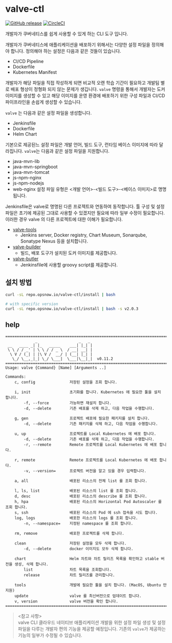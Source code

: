 # valve-ctl

[![GitHub release](https://img.shields.io/github/release/opsnow-tools/valve-ctl.svg)](https://github.com/opsnow-tools/valve-ctl/releases)
[![CircleCI](https://circleci.com/gh/opsnow-tools/valve-ctl.svg?style=svg)](https://circleci.com/gh/opsnow-tools/valve-ctl)

개발자가 쿠버네티스를 쉽게 사용할 수 있게 하는 CLI 도구 입니다.

개발자가 쿠버네티스에 애플리케이션을 배포하기 위해서는 다양한 설정 파일을 정의해야 합니다.
정의해야 하는 설정은 다음과 같은 것들이 있습니다.
* CI/CD Pipeline
* Dockerfile
* Kubernetes Manifest 

개발자가 해당 파일을 직접 작성하게 되면 비교적 오랜 학습 기간이 필요하고 개발팀 별로 배포 형상이 정형화 되지 않는 문제가 생깁니다. `valve` 명령을 통해서 개발자는 도커 이미지를 생성할 수 있고 해당 이미지를 운영 환경에 배포하기 위한 구성 파일과 CI/CD 파이프라인을 손쉽게 생성할 수 있습니다. 

`valve` 는 다음과 같은 설정 파일을 생성합니다.
* Jenkinsfile
* Dockerfile
* Helm Chart

기본으로 제공된느 설정 파일은 개발 언어, 빌드 도구, 런타임 베이스 이미지에 따라 달라집니다.
`valve`는 다음과 같은 설정 파일을 지원합니다.
* java-mvn-lib
* java-mvn-springboot
* java-mvn-tomcat
* js-npm-nginx
* js-npm-nodejs
* web-nginx
설정 파일 유형은 <개발 언어>-<빌드 도구>-<베이스 이미지>로 명명됩니다.

Jenkinsfile은 valve로 명명된 다른 프로젝트와 연동하여 동작합니다.
툴 구성 및 설정 파일은 초기에 제공된 그대로 사용할 수 있겠지만 필요에 따라 일부 수정이 필요합니다. 이러한 경우 valve 의 다른 프로젝트에 대한 이해가 필요합니다.
* [valve-tools](https://github.com/opsnow-tools/valve-tools)
  * Jenkins server, Docker registry, Chart Museum, Sonarqube, Sonatype Nexus 등을 설치합니다.
* [valve-builder](https://github.com/opsnow-tools/valve-builder)
  * 빌드, 배포 도구가 설치된 도커 이미지를 제공합니다.
* [valve-butler](https://github.com/opsnow-tools/valve-butler)
  * Jenkinsfile에 사용할 groovy script를 제공합니다.

## 설치 방법
```bash
curl -sL repo.opsnow.io/valve-ctl/install | bash

# with specific version
curl -sL repo.opsnow.io/valve-ctl/install | bash -s v2.0.3
```

## help

```text
================================================================================
             _                  _   _
 __   ____ _| |_   _____    ___| |_| |
 \ \ / / _' | \ \ / / _ \  / __| __| |
  \ V / (_| | |\ V /  __/ | (__| |_| |
   \_/ \__,_|_| \_/ \___|  \___|\__|_|  v0.11.2
================================================================================
Usage: valve {Command} [Name] [Arguments ..]

Commands:
    c, config               저장된 설정을 조회 합니다.

    i, init                 초기화를 합니다. Kubernetes 에 필요한 툴을 설치 합니다.
        -f, --force         가능하면 재설치 합니다.
        -d, --delete        기존 배포를 삭제 하고, 다음 작업을 수행합니다.

    g, gen                  프로젝트 배포에 필요한 패키지를 설치 합니다.
        -d, --delete        기존 패키지를 삭제 하고, 다음 작업을 수행합니다.

    u, up                   프로젝트를 Local Kubernetes 에 배포 합니다.
        -d, --delete        기존 배포를 삭제 하고, 다음 작업을 수행합니다.
        -r, --remote        Remote 프로젝트를 Local Kubernetes 에 배포 합니다.

    r, remote               Remote 프로젝트를 Local Kubernetes 에 배포 합니다.
        -v, --version=      프로젝트 버전을 알고 있을 경우 입력합니다.

    a, all                  배포된 리소스의 전체 list 를 조회 합니다.

    l, ls, list             배포된 리소스의 list 를 조회 합니다.
    d, desc                 배포된 리소스의 describe 를 조회 합니다.
    h, hpa                  배포된 리소스의 Horizontal Pod Autoscaler 를 조회 합니다.
    s, ssh                  배포된 리소스의 Pod 에 ssh 접속을 시도 합니다.
    log, logs               배포한 리소스의 logs 를 조회 합니다.
        -n, --namespace=    지정된 namespace 를 조회 합니다.

    rm, remove              배포한 프로젝트를 삭제 합니다.

    clean                   저장된 설정을 모두 삭제 합니다.
        -d, --delete        docker 이미지도 모두 삭제 합니다.

    chart                   Helm 차트와 차트 릴리즈 목록을 확인하고 stable 버전을 생성, 삭제 합니다.
        list                차트 목록을 조회합니다.
        release             차트 릴리즈를 관리합니다.

    tools                   개발에 필요한 툴을 설치 합니다. (MacOS, Ubuntu 만 지원)
    update                  valve 를 최신버전으로 업데이트 합니다.
    v, version              valve 버전을 확인 합니다.
================================================================================
```

> <참고 사항><br/> valve CLI 클라우드 네이티브 애플리케이션 개발을 위한 설정 파일 생성 및 설정 파일을 다루는 개발자 편의 기능을 제공할 예정입니다. 기존의 `valve`가 제공하는 기능의 일부가 수정될 수 있습니다.